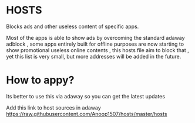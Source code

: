 # HOSTS
Blocks ads and other useless content of specific apps.

Most of the apps is able to show ads by overcoming the standard adaway adblock , some apps entirely built for offline purposes are now starting to show promotional useless online contents , this hosts file aim to block that , yet this list is very small, but  more addresses  will be added in the future.

# How to appy?

Its better to use this via adaway so you can get the latest updates

Add this link to host sources in adaway 
 https://raw.githubusercontent.com/Anoop1507/hosts/master/hosts
 
